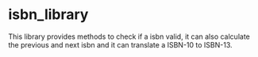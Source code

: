 # isbn_library
This library provides methods to check if a isbn valid, it can also calculate the previous and next isbn and it can translate a ISBN-10 to ISBN-13.
